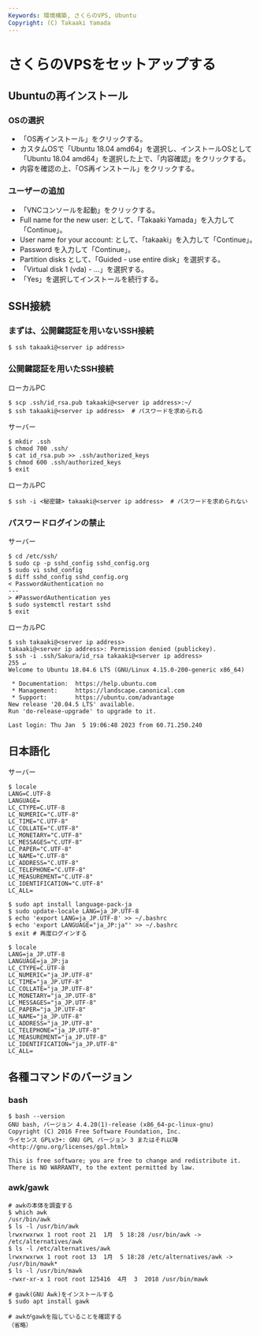 ```yaml
---
Keywords: 環境構築, さくらのVPS, Ubuntu
Copyright: (C) Takaaki Yamada
---
```


# さくらのVPSをセットアップする

## Ubuntuの再インストール

### OSの選択
- 「OS再インストール」をクリックする。
- カスタムOSで「Ubuntu 18.04 amd64」を選択し、インストールOSとして「Ubuntu 18.04 amd64」を選択した上で、「内容確認」をクリックする。
- 内容を確認の上、「OS再インストール」をクリックする。

### ユーザーの追加
- 「VNCコンソールを起動」をクリックする。
- Full name for the new user: として、「Takaaki Yamada」を入力して「Continue」。
- User name for your account: として、「takaaki」を入力して「Continue」。
- Password を入力して「Continue」。
- Partition disks として、「Guided - use entire disk」を選択する。
- 「Virtual disk 1 (vda) - ...」を選択する。
- 「Yes」を選択してインストールを続行する。

## SSH接続

### まずは、公開鍵認証を用いないSSH接続
```
$ ssh takaaki@<server ip address>
```

### 公開鍵認証を用いたSSH接続
ローカルPC
```
$ scp .ssh/id_rsa.pub takaaki@<server ip address>:~/
$ ssh takaaki@<server ip address>  # パスワードを求められる
```
サーバー
```
$ mkdir .ssh
$ chmod 700 .ssh/
$ cat id_rsa.pub >> .ssh/authorized_keys
$ chmod 600 .ssh/authorized_keys
$ exit
```
ローカルPC
```
$ ssh -i <秘密鍵> takaaki@<server ip address>  # パスワードを求められない
```

### パスワードログインの禁止
サーバー
```
$ cd /etc/ssh/
$ sudo cp -p sshd_config sshd_config.org
$ sudo vi sshd_config
$ diff sshd_config sshd_config.org
< PasswordAuthentication no
---
> #PasswordAuthentication yes
$ sudo systemctl restart sshd
$ exit
```
ローカルPC
```
$ ssh takaaki@<server ip address>
takaaki@<server ip address>: Permission denied (publickey).
$ ssh -i .ssh/Sakura/id_rsa takaaki@<server ip address>                                 255 ↵
Welcome to Ubuntu 18.04.6 LTS (GNU/Linux 4.15.0-200-generic x86_64)

 * Documentation:  https://help.ubuntu.com
 * Management:     https://landscape.canonical.com
 * Support:        https://ubuntu.com/advantage
New release '20.04.5 LTS' available.
Run 'do-release-upgrade' to upgrade to it.

Last login: Thu Jan  5 19:06:48 2023 from 60.71.250.240
```

## 日本語化
サーバー
```
$ locale
LANG=C.UTF-8
LANGUAGE=
LC_CTYPE=C.UTF-8
LC_NUMERIC="C.UTF-8"
LC_TIME="C.UTF-8"
LC_COLLATE="C.UTF-8"
LC_MONETARY="C.UTF-8"
LC_MESSAGES="C.UTF-8"
LC_PAPER="C.UTF-8"
LC_NAME="C.UTF-8"
LC_ADDRESS="C.UTF-8"
LC_TELEPHONE="C.UTF-8"
LC_MEASUREMENT="C.UTF-8"
LC_IDENTIFICATION="C.UTF-8"
LC_ALL=

$ sudo apt install language-pack-ja
$ sudo update-locale LANG=ja_JP.UTF-8
$ echo 'export LANG=ja_JP.UTF-8' >> ~/.bashrc
$ echo 'export LANGUAGE="ja_JP:ja"' >> ~/.bashrc
$ exit # 再度ログインする

$ locale
LANG=ja_JP.UTF-8
LANGUAGE=ja_JP:ja
LC_CTYPE=C.UTF-8
LC_NUMERIC="ja_JP.UTF-8"
LC_TIME="ja_JP.UTF-8"
LC_COLLATE="ja_JP.UTF-8"
LC_MONETARY="ja_JP.UTF-8"
LC_MESSAGES="ja_JP.UTF-8"
LC_PAPER="ja_JP.UTF-8"
LC_NAME="ja_JP.UTF-8"
LC_ADDRESS="ja_JP.UTF-8"
LC_TELEPHONE="ja_JP.UTF-8"
LC_MEASUREMENT="ja_JP.UTF-8"
LC_IDENTIFICATION="ja_JP.UTF-8"
LC_ALL=
```

## 各種コマンドのバージョン

### bash
```
$ bash --version
GNU bash, バージョン 4.4.20(1)-release (x86_64-pc-linux-gnu)
Copyright (C) 2016 Free Software Foundation, Inc.
ライセンス GPLv3+: GNU GPL バージョン 3 またはそれ以降 <http://gnu.org/licenses/gpl.html>

This is free software; you are free to change and redistribute it.
There is NO WARRANTY, to the extent permitted by law.
```

### awk/gawk
```
# awkの本体を調査する
$ which awk
/usr/bin/awk
$ ls -l /usr/bin/awk
lrwxrwxrwx 1 root root 21  1月  5 18:28 /usr/bin/awk -> /etc/alternatives/awk
$ ls -l /etc/alternatives/awk
lrwxrwxrwx 1 root root 13  1月  5 18:28 /etc/alternatives/awk -> /usr/bin/mawk*
$ ls -l /usr/bin/mawk
-rwxr-xr-x 1 root root 125416  4月  3  2018 /usr/bin/mawk

# gawk(GNU Awk)をインストールする
$ sudo apt install gawk

# awkがgawkを指していることを確認する
（省略）
```
